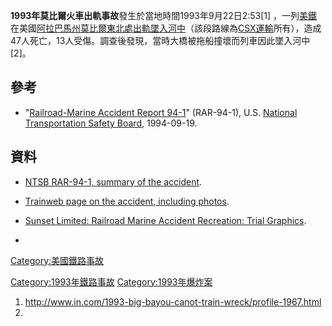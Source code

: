**1993年莫比爾火車出軌事故**發生於當地時間1993年9月22日2:53\[1\]
，一列[美鐵](../Page/美鐵.md "wikilink")在美國[阿拉巴馬州莫比爾東北處出軌墜入河中](https://zh.wikipedia.org/wiki/阿拉巴馬州 "wikilink")（該段路線為[CSX運輸](../Page/CSX運輸.md "wikilink")所有），造成47人死亡，13人受傷。調查後發現，當時大橋被拖船撞壞而列車因此墜入河中\[2\]。

## 參考

  - "[Railroad-Marine Accident
    Report 94-1](http://www.ntsb.gov/investigations/summary/rar9401.htm)"
    (RAR-94-1), U.S. [National Transportation Safety
    Board](https://zh.wikipedia.org/wiki/National_Transportation_Safety_Board "wikilink"),
    1994-09-19.

## 資料

  - [NTSB RAR-94-1, summary of the
    accident](http://www.ntsb.gov/investigations/summary/rar9401.htm).

  - [Trainweb page on the accident, including
    photos](http://www.trainweb.org/vangab/bigbayou.htm).

  - [Sunset Limited: Railroad Marine Accident Recreation: Trial
    Graphics](http://www.tmba.tv/trial-graphics/maritime-investigations/sunset-limited/).

  -
[Category:美國鐵路事故](https://zh.wikipedia.org/wiki/Category:美國鐵路事故 "wikilink")

[Category:1993年鐵路事故](https://zh.wikipedia.org/wiki/Category:1993年鐵路事故 "wikilink")
[Category:1993年爆炸案](https://zh.wikipedia.org/wiki/Category:1993年爆炸案 "wikilink")

1.  <http://www.in.com/1993-big-bayou-canot-train-wreck/profile-1967.html>
2.